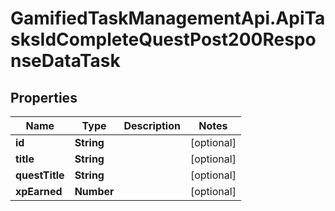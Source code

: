 # GamifiedTaskManagementApi.ApiTasksIdCompleteQuestPost200ResponseDataTask

## Properties

Name | Type | Description | Notes
------------ | ------------- | ------------- | -------------
**id** | **String** |  | [optional] 
**title** | **String** |  | [optional] 
**questTitle** | **String** |  | [optional] 
**xpEarned** | **Number** |  | [optional] 


